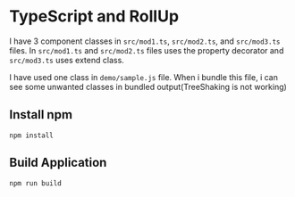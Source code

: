 # TypeScript and RollUp

I have 3 component classes in `src/mod1.ts`, `src/mod2.ts`, and `src/mod3.ts` files. In `src/mod1.ts` and `src/mod2.ts` files uses the property decorator and `src/mod3.ts` uses extend class. 

I have used one class in `demo/sample.js` file. When i bundle this file, i can see some unwanted classes in bundled output(TreeShaking is not working)

## Install npm

```
npm install
```

## Build Application

```
npm run build
```

